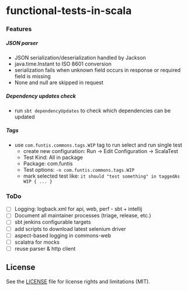 # functional-tests-in-scala

### Features

##### JSON parser
* JSON serialization/deserialization handled by Jackson
* java.time.Instant to ISO 8601 conversion
* serialization fails when unknown field occurs in response or required field is missing
* None and null are skipped in request

##### Dependency updates check
* run `sbt dependencyUpdates` to check which dependencies can be updated

##### Tags
* use `com.funtis.commons.tags.WIP` tag to run select and run single test
    * create new configuration: Run -> Edit Configuration -> ScalaTest
    * Test Kind: All in package
    * Package: com.funtis
    * Test options: `-n com.funtis.commons.tags.WIP`
    * mark selected test like: `it should "test something" in taggedAs WIP { ... }`

### ToDo
- [ ] Logging: logback.xml for api, web, perf - sbt + intellij
- [ ] Document all maintainer processes (triage, release, etc.)
- [ ] sbt jenkins configurable targets
- [ ] add scripts to download latest selenium driver
- [ ] aspect-based logging in commons-web
- [ ] scalatra for mocks
- [ ] reuse parser & http client

## License

See the [LICENSE](LICENSE.md) file for license rights and limitations (MIT).